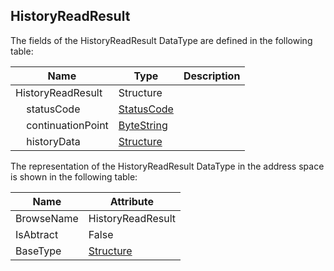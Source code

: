 <!-- datatype -->
## HistoryReadResult
<!-- end of description -->
The fields of the HistoryReadResult DataType are defined in the following table:  

|Name|Type|Description|
|---|---|---|
|HistoryReadResult|Structure||
|&nbsp;&nbsp;&nbsp;&nbsp;statusCode|[StatusCode](../../../Part4/DataTypes/StatusCode/readme.md)||
|&nbsp;&nbsp;&nbsp;&nbsp;continuationPoint|[ByteString](../../../Part3/DataTypes/ByteString/readme.md)||
|&nbsp;&nbsp;&nbsp;&nbsp;historyData|[Structure](../../../Part3/DataTypes/Structure/readme.md)||

The representation of the HistoryReadResult DataType in the address space is shown in the following table:  

|Name|Attribute|
|---|---|
|BrowseName|HistoryReadResult|
|IsAbtract|False|
|BaseType|[Structure](../../../Part3/DataTypes/Structure/readme.md)|

